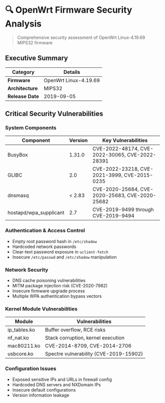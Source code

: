 # 🔍 OpenWrt Firmware Security Analysis
> Comprehensive security assessment of OpenWrt Linux-4.19.69 MIPS32 firmware

##  Executive Summary

| Category | Details |
|----------|---------|
| **Firmware** | OpenWrt Linux-4.19.69 |
| **Architecture** | MIPS32 |
| **Release Date** | 2019-09-05 |

##  Critical Security Vulnerabilities

### System Components
| Component | Version | Key Vulnerabilities |
|-----------|---------|-------------------|
| BusyBox | 1.31.0 | CVE-2022-48174, CVE-2022-30065, CVE-2022-28391 |
| GLIBC | 2.0 | CVE-2022-23218, CVE-2021-3999, CVE-2015-0235 |
| dnsmasq | < 2.83 | CVE-2020-25684, CVE-2020-25683, CVE-2020-25682 |
| hostapd/wpa_supplicant | 2.7 | CVE-2019-9499 through CVE-2019-9494 |

### Authentication & Access Control
- Empty root password hash in `/etc/shadow`
- Hardcoded network passwords
- Clear-text password exposure in `uclient-fetch`
- Insecure `/etc/passwd` and `/etc/shadow` manipulation

### Network Security
-  DNS cache poisoning vulnerabilities
-  MITM package injection risk (CVE-2020-7982)
-  Insecure firmware upgrade process
-  Multiple WPA authentication bypass vectors

### Kernel Module Vulnerabilities
| Module | Vulnerabilities |
|--------|----------------|
| ip_tables.ko | Buffer overflow, RCE risks |
| nf_nat.ko | Stack corruption, kernel execution |
| mac80211.ko | CVE-2014-8709, CVE-2014-2706 |
| usbcore.ko | Spectre vulnerability (CVE-2019-15902) |


### Configuration Issues
- Exposed sensitive IPs and URLs in firewall config
- Hardcoded DNS servers and NXDomain IPs
- Insecure default configurations
- Version information leakage


